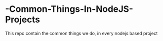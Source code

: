 # -Common-Things-In-NodeJS-Projects
This repo contain the common things we do, in every nodejs based project
